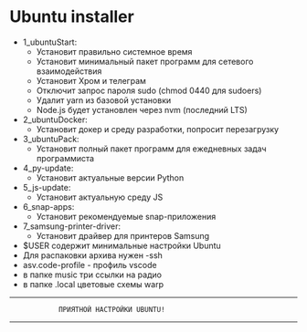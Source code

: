 # Ubuntu installer
 - 1_ubuntuStart:
	- Установит правильно системное время
	- Установит минимальный пакет программ для сетевого взаимодействия
	- Установит Хром и телеграм
	- Отключит запрос пароля sudo (chmod 0440 для sudoers)
	- Удалит yarn из базовой установки
	- Node.js будет установлен через nvm (последний LTS)
 - 2_ubuntuDocker:
	- Установит докер и среду разработки, попросит перезагрузку
 - 3_ubuntuPack:
	- Установит полный пакет программ для ежедневных задач программиста
 - 4_py-update:
	- Установит актуальные версии Python
 - 5_js-update:
	- Установит актуальную среду JS
 - 6_snap-apps:
	- Установит рекомендуемые snap-приложения
 - 7_samsung-printer-driver:
	- Установит драйвер для принтеров Samsung
 - $USER содержит минимальные настройки Ubuntu
 - Для распаковки архива нужен -ssh
 - asv.code-profile - профиль vscode
 - в папке music три ссылки на радио
 - в папке .local цветовые схемы warp
****************************************************************************
				ПРИЯТНОЙ НАСТРОЙКИ UBUNTU!
****************************************************************************

